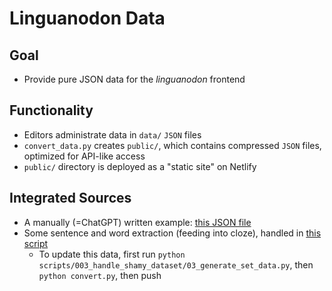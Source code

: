 # Linguanodon Data

## Goal

- Provide pure JSON data for the *linguanodon* frontend

## Functionality

- Editors administrate data in `data/` `JSON` files
- `convert_data.py` creates `public/`, which contains compressed `JSON` files, optimized for API-like access
- `public/` directory is deployed as a "static site" on Netlify

## Integrated Sources

- A manually (=ChatGPT) written example: [this JSON file](data/italian_expressions.json)
- Some sentence and word extraction (feeding into cloze), handled in [this script](scripts/003_handle_shamy_dataset/03_generate_set_data.py)
    - To update this data, first run `python scripts/003_handle_shamy_dataset/03_generate_set_data.py`, then `python convert.py`, then push